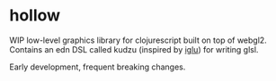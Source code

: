 # hollow

WIP low-level graphics library for clojurescript built on top of webgl2. Contains an edn DSL called kudzu (inspired by [iglu](https://github.com/oakes/iglu)) for writing glsl.

Early development, frequent breaking changes.
